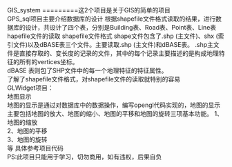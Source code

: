 GIS_system
=========这2个项目是关于GIS的简单的项目  
GPS_sql项目主要介绍数据库的设计
        根据shapefile文件格式读取的结果，进行数据库的设计，共设计了四个表，分别是Building表、Road表、Point表、Line表 
hapefile文件的读取 
shapefile文件格式 
shape文件包含了.shp (主文件)、shx (索引文件)以及dBASE表三个文件。主要读取.shp (主文件)和dBASE表。 
.shp主文件是直接存取的、变长度的记录的文件，其中的每个记录主要描述的是构成地理特征的所有的vertices坐标。   
dBASE 表则包了SHP文件中的每一个地理特征的特征属性。  
了解了shapefile文件格式，对shapefile文件的读取就特别的容易  
GLWidget项目：  
地图显示  
地图的显示是通过对数据库中的数据操作，编写opengl代码实现的，地图的显示主要包括地图的放大、地图的缩小、地图的平移和地图的旋转三项基本功能。 
1、地图的缩放   
2、地图的平移  
3、地图的旋转  
等 
具体参考项目代码  
PS:此项目只能用于学习，切勿商用，如有违权，后果自负  
